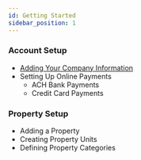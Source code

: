 ```yaml
---
id: Getting Started
sidebar_position: 1
---
```


### Account Setup
 - [Adding Your Company Information](account-setup/adding-company-information)
 - Setting Up Online Payments
   - ACH Bank Payments
   - Credit Card Payments

### Property Setup
 - Adding a Property
 - Creating Property Units
 - Defining Property Categories